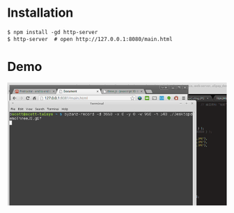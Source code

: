 # Installation

~~~
$ npm install -gd http-server
$ http-server  # open http://127.0.0.1:8080/main.html
~~~

# Demo

![Alt text](https://raw.githubusercontent.com/scott1028/threeJsLoadJSONFileFromBlenderSampleStudy/master/demoThreeJS.gif "Demo")
